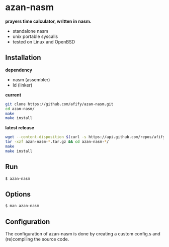 azan-nasm
=========
**prayers time calculator, written in nasm.**

- standalone nasm
- unix portable syscalls
- tested on Linux and OpenBSD

Installation
------------
**dependency**
- nasm (assembler)
- ld (linker)

**current**
```sh
git clone https://github.com/afify/azan-nasm.git
cd azan-nasm/
make
make install
```
**latest release**
```sh
wget --content-disposition $(curl -s https://api.github.com/repos/afify/azan-nasm/releases/latest | tr -d '",' | awk '/tag_name/ {print "https://github.com/afify/azan-nasm/archive/"$2".tar.gz"}')
tar -xzf azan-nasm-*.tar.gz && cd azan-nasm-*/
make
make install
```
Run
---
```sh
$ azan-nasm
```
Options
-------
```sh
$ man azan-nasm
```

Configuration
-------------
The configuration of azan-nasm is done by creating a custom config.s
and (re)compiling the source code.
